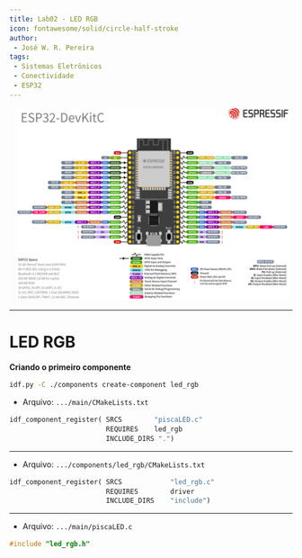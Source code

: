 ```yaml
---
title: Lab02 - LED RGB
icon: fontawesome/solid/circle-half-stroke
author:
 - José W. R. Pereira
tags:
 - Sistemas Eletrônicos
 - Conectividade
 - ESP32
---
```


![ESP32pinlayout](img/lab00-pinlayout.png)

---

# LED RGB

**Criando o primeiro componente**

```bash
idf.py -C ./components create-component led_rgb
```



- Arquivo: `.../main/CMakeLists.txt`
```py
idf_component_register( SRCS        "piscaLED.c"
                        REQUIRES    led_rgb
                        INCLUDE_DIRS ".")

```

---

- Arquivo: `.../components/led_rgb/CMakeLists.txt`
```py
idf_component_register( SRCS            "led_rgb.c"
                        REQUIRES        driver
                        INCLUDE_DIRS    "include")
```

---

- Arquivo: `.../main/piscaLED.c`
```C
#include "led_rgb.h"
```
